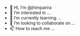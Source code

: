 - 👋 Hi, I’m @jhimparira
- 👀 I’m interested in ...
- 🌱 I’m currently learning ...
- 💞️ I’m looking to collaborate on ...
- 📫 How to reach me ...

<!---
jhimparira/jhimparira is a ✨ special ✨ repository because its `README.md` (this file) appears on your GitHub profile.
You can click the Preview link to take a look at your changes.
--->
